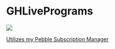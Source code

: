 # GHLivePrograms

<a href="https://apps.getpebble.com/applications/569fdfd070f369f70f000052">
<img src="http://pblweb.com/badge/569fdfd070f369f70f000052/black/medium"
</a>

Utilizes my [Pebble Subscription Manager](https://github.com/chasepeeler/PebbleJSSubscriptionManager)
